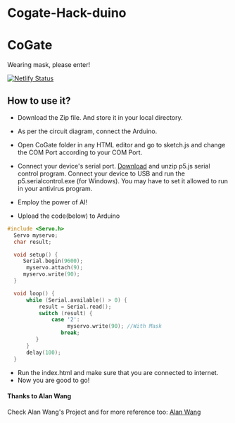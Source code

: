 # Cogate-Hack-duino

# CoGate
Wearing mask, please enter!

[![Netlify Status](https://api.netlify.com/api/v1/badges/c019311c-de4d-420d-9bca-f37ac85ccc3b/deploy-status)](https://test-cogate.netlify.app/)

## How to use it?
- Download the Zip file. And store it in your local directory.

- As per the circuit diagram, connect the Arduino.

- Open CoGate folder in any HTML editor and go to sketch.js and change the COM Port according to your COM Port.

- Connect your device's serial port. [Download](https://github.com/p5-serial/p5.serialcontrol/releases)  and unzip p5.js serial control program. Connect your device to USB and run the p5.serialcontrol.exe (for Windows). You may have to set it allowed to run in your antivirus program.

- Employ the power of AI!

- Upload the code(below) to Arduino 

```cpp
#include <Servo.h>
  Servo myservo;
  char result;

  void setup() {
     Serial.begin(9600);
      myservo.attach(9);
     myservo.write(90);
  }

  void loop() {
      while (Serial.available() > 0) {
          result = Serial.read();
          switch (result) {
              case '2':
                   myservo.write(90); //With Mask
                 break;
         }
      }
      delay(100);
  } 
```
- Run the index.html and make sure that you are connected to internet.
- Now you are good to go! 


#### Thanks to Alan Wang
Check Alan Wang's Project and for more reference too: 
[Alan Wang](https://github.com/alankrantas/TeachableMachine-p5js-serialport)
